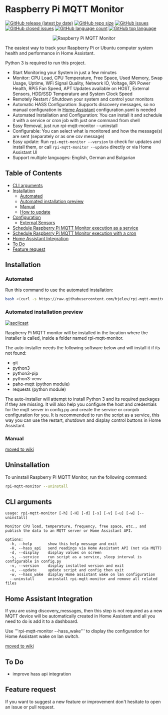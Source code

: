 # Raspberry Pi MQTT Monitor

[![GitHub release (latest by date)](https://img.shields.io/github/v/release/hjelev/rpi-mqtt-monitor)](https://github.com/hjelev/rpi-mqtt-monitor/releases)
[![GitHub repo size](https://img.shields.io/github/repo-size/hjelev/rpi-mqtt-monitor)](https://github.com/hjelev/rpi-mqtt-monitor)
[![GitHub issues](https://img.shields.io/github/issues/hjelev/rpi-mqtt-monitor)](https://github.com/hjelev/rpi-mqtt-monitor/issues)
[![GitHub closed issues](https://img.shields.io/github/issues-closed/hjelev/rpi-mqtt-monitor)](https://github.com/hjelev/rpi-mqtt-monitor/issues?q=is%3Aissue+is%3Aclosed)
[![GitHub language count](https://img.shields.io/github/languages/count/hjelev/rpi-mqtt-monitor)](https://github.com/hjelev/rpi-mqtt-monitor)
[![GitHub top language](https://img.shields.io/github/languages/top/hjelev/rpi-mqtt-monitor)](https://github.com/hjelev/rpi-mqtt-monitor)

<p align="center">
  <img src="./images/rpi-mqtt-monitor-2-min.png" alt="Raspberry Pi MQTT Monitor" />
</p>

The easiest way to track your Raspberry Pi or Ubuntu computer system health and performance in Home Assistant.

Python 3 is required to run this project.

* Start Monitoring your System in just a few minutes
* Monitor: CPU Load, CPU Temperature, Free Space, Used Memory, Swap Usage, Uptime, WFi Signal Quality, Network IO, Voltage, RPi Power Health, RPi5 Fan Speed, APT Updates available on HOST, External Sensors, HDD/SSD Temperature and System Clock Speed
* Remotely Restart / Shutdown your system and control your monitors
* Automatic HASS Configuration: Supports discovery messages, so no manual configuration in [Home Assistant](https://www.home-assistant.io/) configuration.yaml is needed
* Automated Installation and Configuration: You can install it and schedule it with a service or cron job with just one command from shell
* Easy Removal, just run rpi-mqtt-monitor --uninstall
* Configurable: You can select what is monitored and how the message(s) are sent (separately or as one csv message)
* Easy update: Run `rpi-mqtt-monitor --version` to check for updates and install them, or call `rpi-mqtt-monitor --update` directly or via Home Assistant UI
* Support multiple languages: English, German and Bulgarian

## Table of Contents

- [CLI arguments](#cli-arguments)
- [Installation](#installation)
  - [Automated](#automated)
  - [Automated installation preview](#automated-installation-preview)
  - [Manual](#manual)
  - [How to update](https://github.com/hjelev/rpi-mqtt-monitor/wiki/How-to-update)
- [Configuration](https://github.com/hjelev/rpi-mqtt-monitor/wiki/Configuration)
  - [External Sensors](https://github.com/hjelev/rpi-mqtt-monitor/wiki/External-Sensors)
- [Schedule Raspberry Pi MQTT Monitor execution as a service](https://github.com/hjelev/rpi-mqtt-monitor/wiki/Manual-Installation#schedule-raspberry-pi-mqtt-monitor-execution-as-a-service)
- [Schedule Raspberry Pi MQTT Monitor execution with a cron](https://github.com/hjelev/rpi-mqtt-monitor/wiki/Manual-Installation#schedule-raspberry-pi-mqtt-monitor-execution-with-a-cron)
- [Home Assistant Integration](#home-assistant-integration)
- [To Do](#to-do)
- [Feature request](#feature-request)


## Installation

### Automated

Run this command to use the automated installation:

```bash
bash <(curl -s https://raw.githubusercontent.com/hjelev/rpi-mqtt-monitor/master/remote_install.sh)
```

### Automated installation preview

[![asciicast](https://asciinema.org/a/726rhsITLusB88xL4VGPdU2sJ.svg)](https://asciinema.org/a/726rhsITLusB88xL4VGPdU2sJ)

Raspberry Pi MQTT monitor will be installed in the location where the installer is called, inside a folder named rpi-mqtt-monitor.

The auto-installer needs the following software below and will install it if its not found:

* git
* python3
* python3-pip
* python3-venv
* paho-mqtt (python module)
* requests (python module)

The auto-installer will attempt to install Python 3 and its required packages if they are missing.
It will also help you configure the host and credentials for the mqtt server in config.py and create the service or cronjob configuration for you.
It is recommended to run the script as a service, this way you can use the restart, shutdown and display control buttons in Home Assistant.

### Manual
[moved to wiki](../../wiki/Manual-Installation)

## Uninstallation

To uninstall Raspberry Pi MQTT Monitor, run the following command:

```bash
rpi-mqtt-monitor --uninstall
```

## CLI arguments

```
usage: rpi-mqtt-monitor [-h] [-H] [-d] [-s] [-v] [-u] [-w] [--uninstall]

Monitor CPU load, temperature, frequency, free space, etc., and publish the data to an MQTT server or Home Assistant API.

options:
  -h, --help       show this help message and exit
  -H, --hass_api   send readings via Home Assistant API (not via MQTT)
  -d, --display    display values on screen
  -s, --service    run script as a service, sleep interval is configurable in config.py
  -v, --version    display installed version and exit
  -u, --update     update script and config then exit
  -w, --hass_wake  display Home assistant wake on lan configuration
  --uninstall      uninstall rpi-mqtt-monitor and remove all related files

```

## Home Assistant Integration

If you are using discovery_messages, then this step is not required as a new MQTT device will be automatically created in Home Assistant and all you need to do is add it to a dashboard.

Use '''rpi-mqtt-monitor --hass_wake''' to display the configuration for Home Assistant wake on lan switch.

[moved to wiki](../../wiki/Home-Assistant-Integration-(outdated))

## To Do

- improve hass api integration

## Feature request

If you want to suggest a new feature or improvement don't hesitate to open an issue or pull request.
